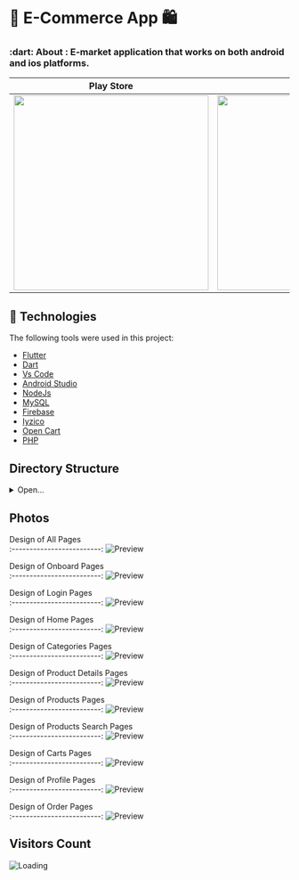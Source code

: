 <h1 align="left">🛒 E-Commerce App 🛍 </h1>



<h3 align="left">
   :dart: About : 
  E-market application that works on both android and ios platforms. 
</h3>

  Play Store        |  App Store
:-------------------------:|:-------------------------:
[<img src="https://upload.wikimedia.org/wikipedia/commons/thumb/7/78/Google_Play_Store_badge_EN.svg/512px-Google_Play_Store_badge_EN.svg.png" width="350" >](https://play.google.com/store/apps/details?id=com.bilmarmarket.mobile)  |   [<img src="https://developer.apple.com/assets/elements/badges/download-on-the-app-store.svg" width="350" >](https://apps.apple.com/my/app/bilmar/id1584197655)
  



## :rocket: Technologies ##

The following tools were used in this project:


- [Flutter](https://flutter.dev/)
- [Dart](https://dart.dev/)
- [Vs Code](https://code.visualstudio.com/)
- [Android Studio](https://developer.android.com/studio?gclid=Cj0KCQiAyJOBBhDCARIsAJG2h5eL8TqlTcYWCGcBIPw1fvDCI8-HFaYlvzdfH8GUd_-j9kX9SbFTTJkaAo3MEALw_wcB&gclsrc=aw.ds)
- [NodeJs](https://nodejs.org/en/)
- [MySQL](https://www.mysql.com)
- [Firebase](https://firebase.google.com)
- [Iyzico](https://www.iyzico.com)
- [Open Cart](https://www.opencart.com)
- [PHP](https://www.php.net)



## Directory Structure


<details>
  <summary>Open...</summary>
  
```
lib
│───main.dart   
└───core
│    │───base
|    |    └──model
|    |    └──state
|    |    └──view
|    |    └──viewModel
│    │───components
│    │    │──button
│    │    │──container
|    |    │──getx
|    |    │──scaffold
|    |    │──text
|    |    │──textButton
|    |    └──textFormField
│    │───constants
|    |    │──app
|    |    │──enums
|    |    │──navigation
|    |    └──sevices
│    │───extensions
|    |    │──contextExtension
|    |    │──stringExtension
|    |    └──networkTypeExtension
│    │───init
|    |    │──network
|    |    │──cache
|    |    │──lang
|    |    │──navigation
|    |    └──theme
│    │───providers
|    |    │──baseBottomProviders
|    |    │──basketProviders
|    |    └──favoriteProviders
│    │───service
|    |    │──futureExceptional
|    |    │──serviceRequestTypes
|    |    └──dio
└───view
    │───auth
    |    └──model
    |    └──view
    |    |    │───login
    |    |    │───register
    |    |    └──splash
    |    └──viewModel
    │───home
    │    │──views
    |	 |     │───aLowerCategory
    |    |     |         │──model
    |    |     |         │──view
    |    |     |         └──viewModel
    |	 |     │───homeViews
    |	 |     |         │───basket
    |    |     |         |         │──model
    |    |     |         |         │──view
    |    |     |         |         └──viewModel
    |	 |     |         │───categories
    |    |     |         |         │──model
    |    |     |         |         │──view
    |    |     |         |         └──viewModel
    |	 |     |         │───homePage
    |    |     |         |         │──model
    |    |     |         |         │──view
    |    |     |         |         └──viewModel
    |	 |     |         │───profile
    |    |     |         |         │──model
    |    |     |         |         │──view
    |    |     |         |         └──viewModel
    |	 |     |         └──search
    |    |     |                   │──model
    |    |     |                   │──view
    |    |     |                   └──viewModel
    |	 |     │───lowerCategories
    |    |     |         │──model
    |    |     |         │──view
    |    |     |         └──viewModel
    |	 |     │───payment
    |    |     |         │──model
    |    |     |         │──view
    |    |     |         └──viewModel
    |	 |     └──productDetails
    |    |               │──model
    |    |               │──view
    |    |               └──viewModel
    |	 └──splash
    |
    |
    |
    |
    │───test
    |    │──model
    |    │──view
    |    └──viewModel
    │───widgets
    |    │──avatar
    |    │──button
    |    │──buttonOnPressed
    |    └──buttonsTabBar
```
</details>



## Photos

Design of All Pages        
:-------------------------:
![Preview](/images/all_pages.png)




Design of Onboard Pages        
:-------------------------:
![Preview](/images/onboard.png)

Design of Login Pages        
:-------------------------:
![Preview](/images/login.png)

Design of Home Pages        
:-------------------------:
![Preview](/images/home.png)

Design of Categories Pages        
:-------------------------:
![Preview](/images/categories.png)

Design of Product Details Pages        
:-------------------------:
![Preview](/images/details.png)

Design of Products Pages        
:-------------------------:
![Preview](/images/products.png)

Design of Products Search Pages        
:-------------------------:
![Preview](/images/search.png)

Design of Carts Pages        
:-------------------------:
![Preview](/images/cart.png)

Design of Profile Pages        
:-------------------------:
![Preview](/images/Profile.png)

Design of Order Pages        
:-------------------------:
![Preview](/images/order.png)







## Visitors Count

<img align="left" src = "https://profile-counter.glitch.me/E-Commerce-App/count.svg" alt ="Loading">
